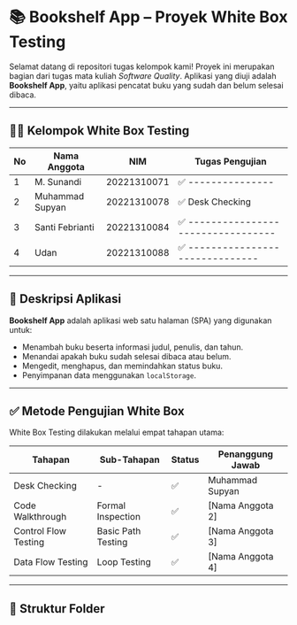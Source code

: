 # 📚 Bookshelf App – Proyek White Box Testing

Selamat datang di repositori tugas kelompok kami! Proyek ini merupakan bagian dari tugas mata kuliah *Software Quality*. Aplikasi yang diuji adalah **Bookshelf App**, yaitu aplikasi pencatat buku yang sudah dan belum selesai dibaca.

---

## 👨‍💻 Kelompok White Box Testing

| No | Nama Anggota         | NIM           | Tugas Pengujian                          |
|----|----------------------|---------------|------------------------------------------|
| 1  | M. Sunandi           | 20221310071   | ✅ ---------------                      |
| 2  | Muhammad Supyan      | 20221310078   | ✅ Desk Checking                        |
| 3  | Santi Febrianti      | 20221310084   | ✅ ---------------------------------    |
| 4  | Udan                 | 20221310088   | ✅ ------------------------------       |

---

## 📝 Deskripsi Aplikasi

**Bookshelf App** adalah aplikasi web satu halaman (SPA) yang digunakan untuk:
- Menambah buku beserta informasi judul, penulis, dan tahun.
- Menandai apakah buku sudah selesai dibaca atau belum.
- Mengedit, menghapus, dan memindahkan status buku.
- Penyimpanan data menggunakan `localStorage`.

---

## ✅ Metode Pengujian White Box

White Box Testing dilakukan melalui empat tahapan utama:

| Tahapan               | Sub-Tahapan             | Status | Penanggung Jawab     |
|-----------------------|-------------------------|--------|-----------------------|
| Desk Checking         | -                       | ✅     | Muhammad Supyan       |
| Code Walkthrough      | Formal Inspection       | ✅     | [Nama Anggota 2]      |
| Control Flow Testing  | Basic Path Testing      | ✅     | [Nama Anggota 3]      |
| Data Flow Testing     | Loop Testing            | ✅     | [Nama Anggota 4]      |

---

## 📂 Struktur Folder

